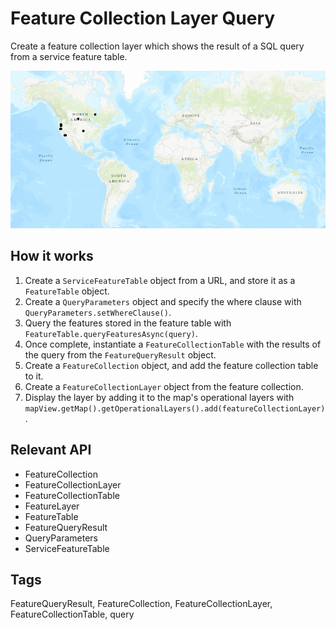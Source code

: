 # Feature Collection Layer Query

Create a feature collection layer which shows the result of a SQL query from a service feature table.

![](FeatureCollectionLayerQuery.png)

## How it works

1.  Create a `ServiceFeatureTable` object from a URL, and store it as a `FeatureTable` object.
2.  Create a `QueryParameters` object and specify the where clause with `QueryParameters.setWhereClause()`.
3.  Query the features stored in the feature table with `FeatureTable.queryFeaturesAsync(query)`.
4.  Once complete, instantiate a `FeatureCollectionTable` with the results of the query from the `FeatureQueryResult` object.
5.  Create a `FeatureCollection` object, and add the feature collection table to it.
6.  Create a `FeatureCollectionLayer` object from the feature collection.
7.  Display the layer by adding it to the map's operational layers with `mapView.getMap().getOperationalLayers().add(featureCollectionLayer)`.

## Relevant API

*   FeatureCollection
*   FeatureCollectionLayer
*   FeatureCollectionTable
*   FeatureLayer
*   FeatureTable
*   FeatureQueryResult
*   QueryParameters
*   ServiceFeatureTable

## Tags

FeatureQueryResult, FeatureCollection, FeatureCollectionLayer, FeatureCollectionTable, query
